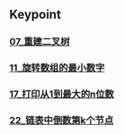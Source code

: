 ## Keypoint
### [07_重建二叉树](07_重建二叉树.md)
### [11_旋转数组的最小数字](11_旋转数组的最小数字.md)
### [17_打印从1到最大的n位数](17_打印从1到最大的n位数.md)
### [22_链表中倒数第k个节点](22_链表中倒数第k个节点.md)
